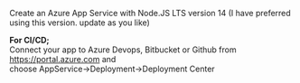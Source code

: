 Create an Azure App Service with Node.JS LTS version 14 (I have preferred using this version. update as you like)

<b>For CI/CD;</b> <br/>
Connect your app to Azure Devops, Bitbucket or Github from https://portal.azure.com and <br/>
choose AppService->Deployment->Deployment Center
 
